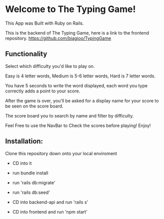 # Welcome to The Typing Game!

This App was Built with Ruby on Rails.

This is the backend of The Typing Game, here is a link to the frontend repository. https://github.com/biagioo/TypingGame

## Functionality

Select which difficulty you'd like to play on.

Easy is 4 letter words, Medium is 5-6 letter words, Hard is 7 letter words.

You have 5 seconds to write the word displayed, each word you type correctly adds a point to your score.

After the game is over, you'll be asked for a display name for your score to be seen on the score board.

The score board you to search by name and filter by difficulty.

Feel Free to use the NavBar to Check the scores before playing! Enjoy!

## Installation:

Clone this repository down onto your local enviroment

- CD into it
- run bundle install
- run 'rails db:migrate'
- run 'rails db:seed'

- CD into backend-api and run 'rails s'
- CD into frontend and run 'npm start'
